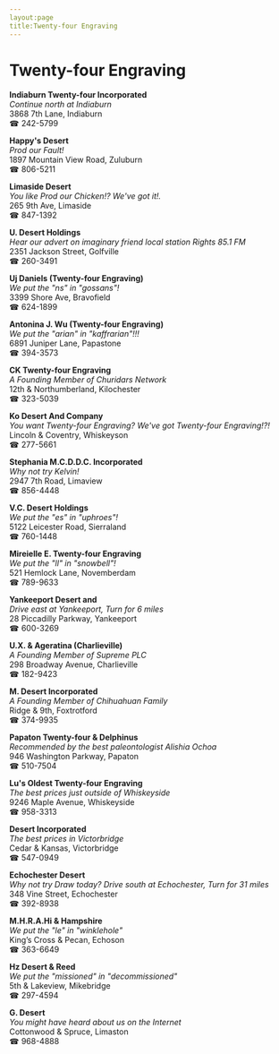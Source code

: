 ```yaml
---
layout:page
title:Twenty-four Engraving
---
```

# Twenty-four Engraving

**Indiaburn Twenty-four Incorporated**  
_Continue north at Indiaburn_  
3868 7th Lane, Indiaburn  
☎ 242-5799



**Happy's Desert**  
_Prod our Fault!_  
1897 Mountain View Road, Zuluburn  
☎ 806-5211



**Limaside Desert**  
_You like Prod our Chicken!? We've got it!._  
265 9th Ave, Limaside  
☎ 847-1392



**U. Desert Holdings**  
_Hear our advert on imaginary friend local station Rights 85.1 FM_  
2351 Jackson Street, Golfville  
☎ 260-3491



**Uj Daniels (Twenty-four Engraving)**  
_We put the "ns" in "gossans"!_  
3399 Shore Ave, Bravofield  
☎ 624-1899



**Antonina J. Wu (Twenty-four Engraving)**  
_We put the "arian" in "kaffrarian"!!!_  
6891 Juniper Lane, Papastone  
☎ 394-3573



**CK Twenty-four Engraving**  
_A Founding Member of Churidars Network_  
12th & Northumberland, Kilochester  
☎ 323-5039



**Ko Desert And Company**  
_You want Twenty-four Engraving? We've got Twenty-four Engraving!?!_  
Lincoln & Coventry, Whiskeyson  
☎ 277-5661



**Stephania M.C.D.D.C. Incorporated**  
_Why not try Kelvin!_  
2947 7th Road, Limaview  
☎ 856-4448



**V.C. Desert Holdings**  
_We put the "es" in "uphroes"!_  
5122 Leicester Road, Sierraland  
☎ 760-1448



**Mireielle E. Twenty-four Engraving**  
_We put the "ll" in "snowbell"!_  
521 Hemlock Lane, Novemberdam  
☎ 789-9633



**Yankeeport Desert and**  
_Drive east at Yankeeport, Turn for 6 miles_  
28 Piccadilly Parkway, Yankeeport  
☎ 600-3269



**U.X. & Ageratina (Charlieville)**  
_A Founding Member of Supreme PLC_  
298 Broadway Avenue, Charlieville  
☎ 182-9423



**M. Desert Incorporated**  
_A Founding Member of Chihuahuan Family_  
Ridge & 9th, Foxtrotford  
☎ 374-9935



**Papaton Twenty-four & Delphinus**  
_Recommended by the best paleontologist Alishia Ochoa_  
946 Washington Parkway, Papaton  
☎ 510-7504



**Lu's Oldest Twenty-four Engraving**  
_The best prices just outside of Whiskeyside_  
9246 Maple Avenue, Whiskeyside  
☎ 958-3313



**Desert Incorporated**  
_The best prices in Victorbridge_  
Cedar & Kansas, Victorbridge  
☎ 547-0949



**Echochester Desert**  
_Why not try Draw today? 
Drive south at Echochester, Turn for 31 miles_  
348 Vine Street, Echochester  
☎ 392-8938



**M.H.R.A.Hi & Hampshire**  
_We put the "le" in "winklehole"_  
King’s Cross & Pecan, Echoson  
☎ 363-6649



**Hz Desert & Reed**  
_We put the "missioned" in "decommissioned"_  
5th & Lakeview, Mikebridge  
☎ 297-4594



**G. Desert**  
_You might have heard about us on the Internet_  
Cottonwood & Spruce, Limaston  
☎ 968-4888



